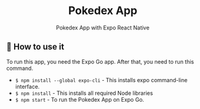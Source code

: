 <div align="center">
  <h1>Pokedex App</h1>
  <p>Pokedex App with Expo React Native</p>
</div>

## 🚀 How to use it

To run this app, you need the Expo Go app. After that, you need to run this command.

- `$ npm install --global expo-cli` - This installs expo command-line interface.
- `$ npm install` - This installs all required Node libraries
- `$ npm start` - To run the Pokedex App on Expo Go.
